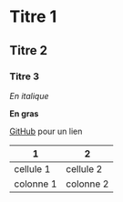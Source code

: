 # Titre 1
## Titre 2
### Titre 3


*En italique*

**En gras**

[GitHub](http://github.com) pour un lien


1 | 2
------------ | -------------
cellule 1 | cellule 2
colonne 1 | colonne 2


